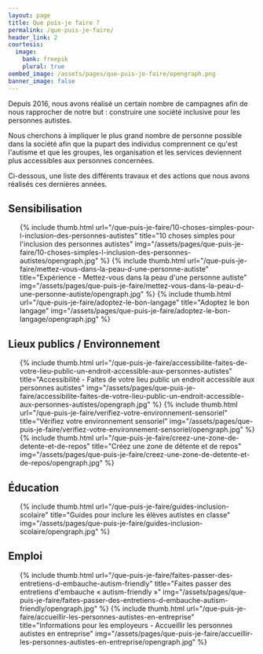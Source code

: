 ```yaml
---
layout: page
title: Que puis-je faire ?
permalink: /que-puis-je-faire/
header_link: 2
courtesis:
  image:
    bank: freepik
    plural: true
oembed_image: /assets/pages/que-puis-je-faire/opengraph.png
banner_image: false
---
```


Depuis 2016, nous avons réalisé un certain nombre de campagnes afin de nous rapprocher de notre but&nbsp;: construire une société inclusive pour les personnes autistes.

Nous cherchons à impliquer le plus grand nombre de personne possible dans la société afin que la pupart des individus comprennent ce qu'est l'autisme et que
les groupes, les organisation et les services deviennent plus accessibles aux personnes concernées.

Ci-dessous, une liste des différents travaux et des actions que nous avons réalisés ces dernières années.

## Sensibilisation
<ul class="thumb" id="Sensibilisation">
 {% include thumb.html url="/que-puis-je-faire/10-choses-simples-pour-l-inclusion-des-personnes-autistes" title="10 choses simples pour l'inclusion des personnes autistes" img="/assets/pages/que-puis-je-faire/10-choses-simples-l-inclusion-des-personnes-autistes/opengraph.jpg" %}
 {% include thumb.html url="/que-puis-je-faire/mettez-vous-dans-la-peau-d-une-personne-autiste" title="Expérience - Mettez-vous dans la peau d'une personne autiste" img="/assets/pages/que-puis-je-faire/mettez-vous-dans-la-peau-d-une-personne-autiste/opengraph.jpg" %}
 {% include thumb.html url="/que-puis-je-faire/adoptez-le-bon-langage" title="Adoptez le bon langage" img="/assets/pages/que-puis-je-faire/adoptez-le-bon-langage/opengraph.jpg" %}
</ul>

## Lieux publics / Environnement
<ul class="thumb" id="Lieux-publics">
 {% include thumb.html url="/que-puis-je-faire/accessibilite-faites-de-votre-lieu-public-un-endroit-accessible-aux-personnes-autistes" title="Accessibilité - Faites de votre lieu public un endroit accessible aux personnes autistes" img="/assets/pages/que-puis-je-faire/accessibilite-faites-de-votre-lieu-public-un-endroit-accessible-aux-personnes-autistes/opengraph.jpg" %}
 {% include thumb.html url="/que-puis-je-faire/verifiez-votre-environnement-sensoriel" title="Vérifiez votre environnement sensoriel" img="/assets/pages/que-puis-je-faire/verifiez-votre-environnement-sensoriel/opengraph.jpg" %}
 {% include thumb.html url="/que-puis-je-faire/creez-une-zone-de-detente-et-de-repos" title="Créez une zone de détente et de repos" img="/assets/pages/que-puis-je-faire/creez-une-zone-de-detente-et-de-repos/opengraph.jpg" %}
</ul>

## Éducation
<ul class="thumb" id="Education">
 {% include thumb.html url="/que-puis-je-faire/guides-inclusion-scolaire" title="Guides pour inclure les élèves autistes en classe" img="/assets/pages/que-puis-je-faire/guides-inclusion-scolaire/opengraph.jpg" %}
</ul>



## Emploi
<ul class="thumb" id="Emploi">
 {% include thumb.html url="/que-puis-je-faire/faites-passer-des-entretiens-d-embauche-autism-friendly" title="Faites passer des entretiens d'embauche «&nbsp;autism-friendly&nbsp;»" img="/assets/pages/que-puis-je-faire/faites-passer-des-entretiens-d-embauche-autism-friendly/opengraph.jpg" %}
 {% include thumb.html url="/que-puis-je-faire/accueillir-les-personnes-autistes-en-entreprise" title="Informations pour les employeurs - Accueillir les personnes autistes en entreprise" img="/assets/pages/que-puis-je-faire/accueillir-les-personnes-autistes-en-entreprise/opengraph.jpg" %}
</ul>

<!--
<ul class="thumb">
 {% include thumb.html url="/que-puis-je-faire/creez-une-zone-de-detente-et-de-repos" title="Créez une zone de détente et de repos" img="/assets/pages/que-puis-je-faire/creez-une-zone-de-detente-et-de-repos/opengraph.jpg" %}
 {% include thumb.html url="/que-puis-je-faire/verifiez-votre-environnement-sensoriel" title="Vérifiez votre environnement sensoriel" img="/assets/pages/que-puis-je-faire/verifiez-votre-environnement-sensoriel/opengraph.jpg" %}
 {% include thumb.html url="/que-puis-je-faire/accessibilite-faites-de-votre-lieu-public-un-endroit-accessible-aux-personnes-autistes" title="Accessibilité - Faites de votre lieu public un endroit accessible aux personnes autistes" img="/assets/pages/que-puis-je-faire/accessibilite-faites-de-votre-lieu-public-un-endroit-accessible-aux-personnes-autistes/opengraph.jpg" %}
 {% include thumb.html url="/que-puis-je-faire/10-choses-simples-pour-l-inclusion-des-personnes-autistes" title="10 choses simples pour l'inclusion des personnes autistes" img="/assets/pages/que-puis-je-faire/10-choses-simples-l-inclusion-des-personnes-autistes/opengraph.jpg" %}
 {% include thumb.html url="/que-puis-je-faire/mettez-vous-dans-la-peau-d-une-personne-autiste" title="Expérience - Mettez-vous dans la peau d'une personne autiste" img="/assets/pages/que-puis-je-faire/mettez-vous-dans-la-peau-d-une-personne-autiste/opengraph.jpg" %}
 {% include thumb.html url="/que-puis-je-faire/guides-inclusion-scolaire" title="Guides pour inclure les élèves autistes en classe" img="/assets/pages/que-puis-je-faire/guides-inclusion-scolaire/opengraph.jpg" %}
</ul>

-->
